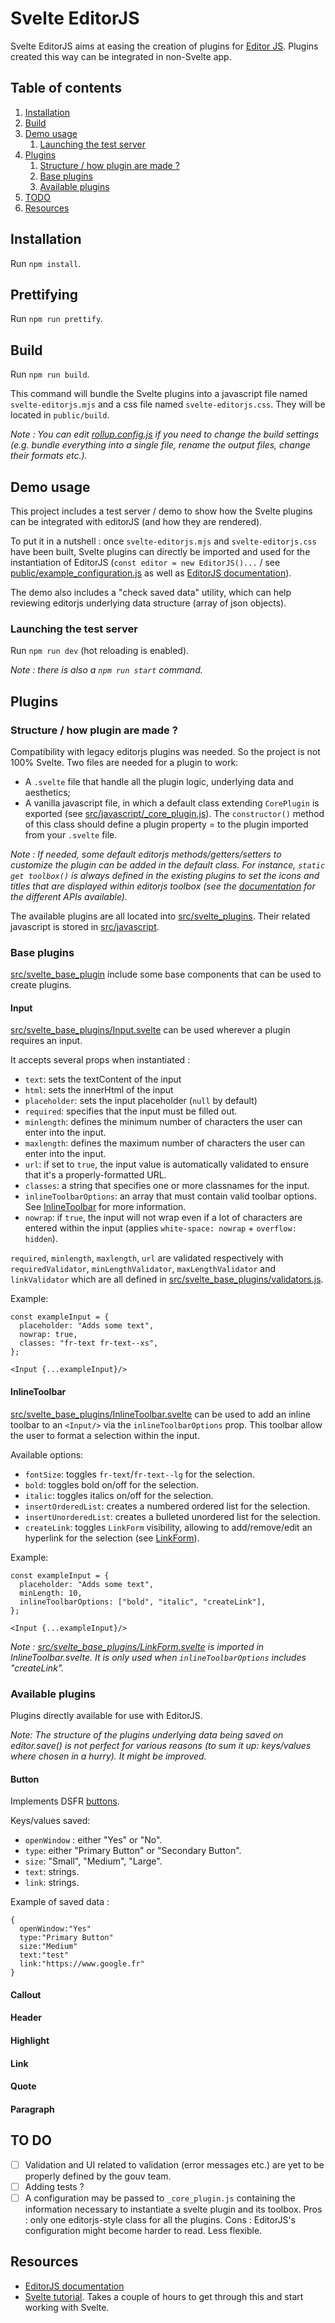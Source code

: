 # Svelte EditorJS

Svelte EditorJS aims at easing the creation of plugins for [Editor JS](https://editorjs.io/). Plugins created this way
can be integrated in non-Svelte app.

## Table of contents

1. [Installation](#installation)
2. [Build](#build)
3. [Demo usage](#demo-usage)
   1. [Launching the test server](#launching-the-test-server)
4. [Plugins](#plugins)
   1. [Structure / how plugin are made ?](#structure--how-plugin-are-made-)
   2. [Base plugins](#base-plugins)
   3. [Available plugins](#available-plugins)
5. [TODO](#todo)
6. [Resources](#resources)

## Installation

Run `npm install`.

## Prettifying

Run `npm run prettify`.

## Build

Run `npm run build`.

This command will bundle the Svelte plugins into a javascript file named `svelte-editorjs.mjs` and a css file named `svelte-editorjs.css`. They will be located in `public/build`.

_Note : You can edit [rollup.config.js](rollup.config.js) if you need to change the build settings (e.g. bundle everything into a single file, rename the output files, change their formats etc.)._

## Demo usage

This project includes a test server / demo to show how the Svelte plugins can be integrated with editorJS (and how they are rendered).

To put it in a nutshell : once `svelte-editorjs.mjs` and `svelte-editorjs.css` have been built, Svelte plugins can directly be imported and used for the instantiation of EditorJS (`const editor = new EditorJS()...` / see [public/example_configuration.js](public/example_configuration.js)
as well as [EditorJS documentation](https://editorjs.io/base-concepts)).

The demo also includes a "check saved data" utility, which can help reviewing editorjs underlying data structure (array of json objects).

### Launching the test server

Run `npm run dev` (hot reloading is enabled).

_Note : there is also a `npm run start` command._

## Plugins

### Structure / how plugin are made ?

Compatibility with legacy editorjs plugins was needed. So the project is not 100% Svelte. Two files are needed for a plugin to work:

- A `.svelte` file that handle all the plugin logic, underlying data and aesthetics;
- A vanilla javascript file, in which a default class extending `CorePlugin` is exported (see [src/javascript/\_core_plugin.js](/src/javascript/_core_plugin.js)). The `constructor()` method of this class should define a plugin property = to the plugin imported from your `.svelte` file.

_Note : If needed, some default editorjs methods/getters/setters to customize the plugin can be added in the default class. For instance, `static get toolbox()` is always defined in the existing plugins to set the icons and titles that are displayed within editorjs toolbox (see the [documentation](https://editorjs.io/api) for the different APIs available)._

The available plugins are all located into [src/svelte_plugins](src/svelte_plugins). Their related javascript is stored in [src/javascript](src/javascript).

### Base plugins

[src/svelte_base_plugin](src/svelte_base_plugins) include some base components that can be used to create plugins.

#### Input

[src/svelte_base_plugins/Input.svelte](src/svelte_base_plugins/Input.svelte) can be used wherever a plugin requires an input.

It accepts several props when instantiated :

- `text`: sets the textContent of the input
- `html`: sets the innerHtml of the input
- `placeholder`: sets the input placeholder (`null` by default)
- `required`: specifies that the input must be filled out.
- `minlength`: defines the minimum number of characters the user can enter into the input.
- `maxlength`: defines the maximum number of characters the user can enter into the input.
- `url`: if set to `true`, the input value is automatically validated to ensure that it's a properly-formatted URL.
- `classes`: a string that specifies one or more classnames for the input.
- `inlineToolbarOptions`: an array that must contain valid toolbar options. See [InlineToolbar](#inlinetoolbar) for more information.
- `nowrap`: if `true`, the input will not wrap even if a lot of characters are entered within the input (applies `white-space: nowrap` + `overflow: hidden`).

`required`, `minlength`, `maxlength`, `url` are validated respectively with `requiredValidator`, `minLengthValidator`, `maxLengthValidator` and `linkValidator` which are all defined in [src/svelte_base_plugins/validators.js](src/svelte_base_plugins/validators.js).

Example:

```
const exampleInput = {
  placeholder: "Adds some text",
  nowrap: true,
  classes: "fr-text fr-text--xs",
};

<Input {...exampleInput}/>
```

#### InlineToolbar

[src/svelte_base_plugins/InlineToolbar.svelte](src/svelte_base_plugins/InlineToolbar.svelte) can be used to add an inline toolbar to an `<Input/>` via the `inlineToolbarOptions` prop. This toolbar allow the user to format a selection within the input.

Available options:

- `fontSize`: toggles `fr-text`/`fr-text--lg` for the selection.
- `bold`: toggles bold on/off for the selection.
- `italic`: toggles italics on/off for the selection.
- `insertOrderedList`: creates a numbered ordered list for the selection.
- `insertUnorderedList`: creates a bulleted unordered list for the selection.
- `createLink`: toggles `LinkForm` visibility, allowing to add/remove/edit an hyperlink for the selection (see [LinkForm](#linkform)).

Example:

```
const exampleInput = {
  placeholder: "Adds some text",
  minLength: 10,
  inlineToolbarOptions: ["bold", "italic", "createLink"],
};

<Input {...exampleInput}/>
```

_Note : [src/svelte_base_plugins/LinkForm.svelte](src/svelte_base_plugins/LinkForm.svelte) is imported in InlineToolbar.svelte. It is only used when `inlineToolbarOptions` includes "createLink"._

### Available plugins

Plugins directly available for use with EditorJS.

_Note: The structure of the plugins underlying data being saved on editor.save() is not perfect for various reasons (to sum it up: keys/values where chosen in a hurry). It might be improved._

#### Button

Implements DSFR [buttons](https://gouvfr.atlassian.net/wiki/spaces/DB/pages/217284660/Boutons+-+Buttons).

Keys/values saved:

- `openWindow` : either "Yes" or "No".
- `type`: either "Primary Button" or "Secondary Button".
- `size`: "Small", "Medium", "Large".
- `text`: strings.
- `link`: strings.

Example of saved data :

```
{
  openWindow:"Yes"
  type:"Primary Button"
  size:"Medium"
  text:"test"
  link:"https://www.google.fr"
}
```

#### Callout

#### Header

#### Highlight

#### Link

#### Quote

#### Paragraph

## TO DO

- [ ] Validation and UI related to validation (error messages etc.) are yet to be properly defined by the gouv team.
- [ ] Adding tests ?
- [ ] A configuration may be passed to `_core_plugin.js` containing the information necessary to instantiate a svelte
      plugin and its toolbox. Pros : only one editorjs-style class for all the plugins. Cons : EditorJS's configuration might
      become harder to read. Less flexible.

## Resources

- [EditorJS documentation](https://editorjs.io/base-concepts)
- [Svelte tutorial](https://svelte.dev/tutorial/basics). Takes a couple of hours to get through this and start working with Svelte.
